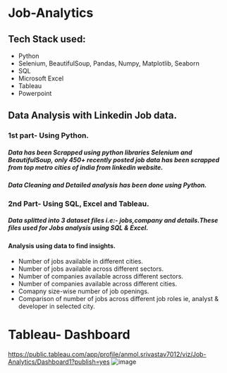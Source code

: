 # Job-Analytics
## Tech Stack used: 
- Python
- Selenium, BeautifulSoup, Pandas, Numpy, Matplotlib, Seaborn
- SQL
- Microsoft Excel
- Tableau
- Powerpoint
## Data Analysis with Linkedin Job data.
### 1st part- Using Python.
##### Data has been Scrapped using python libraries Selenium and BeautifulSoup, only 450+ recently posted job data has been scrapped from top metro cities of india from linkedin website.
##### Data Cleaning and Detailed analysis has been done using Python.
### 2nd Part- Using SQL, Excel and Tableau.
##### Data splitted into 3 dataset files i.e:- jobs,company and details.These files used for Jobs analysis using SQL & Excel.
#### Analysis using data to find insights.
- Number of jobs available in different cities.
- Number of jobs available across different sectors.
- Number of companies available across different sectors.
- Number of companies available across different cities.
- Comapny size-wise number of job openings.
- Comparison of number of jobs across different job roles ie, analyst & developer in selected city.
# Tableau- Dashboard
https://public.tableau.com/app/profile/anmol.srivastav7012/viz/Job-Analytics/Dashboard1?publish=yes
![image](https://github.com/Anmol2205DA/Job-Analytics/assets/126354821/a59dd1e5-b76c-4324-9739-99aa64fd11e7)

